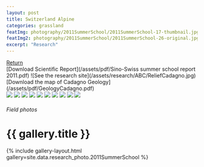 ```yaml
---
layout: post
title: Switzerland Alpine
categories: grassland
featImg: photography/2011SummerSchool/2011SummerSchool-17-thumbnail.jpg
featImg2: photography/2011SummerSchool/2011SummerSchool-26-original.jpg
excerpt: "Research"
---
```

<div class="stories-index-title">
    <a href="{{ site.baseurl }}/stories/grassland/" class="read-featured-stories-post">Return</a>
</div>
[Download Scientific Report](/assets/pdf/Sino-Swiss summer school report 2011.pdf)
![See the research site](/assets/research/ABC/ReliefCadagno.jpg)
[Download the map of Cadagno Geology](/assets/pdf/GeologyCadagno.pdf)
<div class="gallery_story">
  <img  class="high" src="{{ site.baseurl }}/assets/research/ABC/ABC-1.jpg"/>
  <img  class="high" src="{{ site.baseurl }}/assets/research/ABC/ABC-2.jpg"/>
  <img class="high" src="{{ site.baseurl }}/assets/research/ABC/ABC-3.jpg"/>
  <img  class="high" src="{{ site.baseurl }}/assets/research/ABC/ABC-4.jpg"/>
  <img  class="high" src="{{ site.baseurl }}/assets/research/ABC/ABC-5.jpg"/>
  <img  class="high" src="{{ site.baseurl }}/assets/research/ABC/ABC-6.jpg"/>
  <img  class="high" src="{{ site.baseurl }}/assets/research/ABC/ABC-7.jpg"/>
  <img  class="high" src="{{ site.baseurl }}/assets/research/ABC/ABC-8.jpg"/>
  <img  class="high" src="{{ site.baseurl }}/assets/research/ABC/ABC-9.jpg"/>
  <img  class="high" src="{{ site.baseurl }}/assets/research/ABC/ABC-10.jpg"/>
</div>
<div class="galleryIndexWrapper">
  <h6 class="dropCap"><p>Field photos</p></h6>
  <div class="imgContainer">
    <h1>{{ gallery.title }}</h1>
    {% include gallery-layout.html gallery=site.data.research_photo.2011SummerSchool %}
  </div>
</div>
